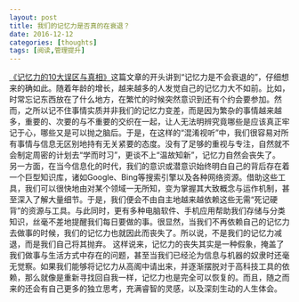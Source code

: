 ```yaml
---
layout: post
title: 我们的记忆力是否真的在衰退？
date: 2016-12-12
categories: [thoughts]
tags: [阅读,管理提升]
---
```


[《记忆力的10大误区与真相》](http://www.xinli001.com/info/5201/)这篇文章的开头讲到“记忆力是不会衰退的”，仔细想来的确如此。随着年龄的增长，越来越多的人发觉自己的记忆力大不如前。比如，时常忘记东西放在了什么地方，在繁忙的时候突然意识到还有个约会要参加。然而，之所以记不住事情实质并非我们的记忆力变差，而是因为繁杂的事情越来越多，重要的、次要的与不重要的交织在一起，让人无法明辨究竟哪些是应该真正牢记于心，哪些又是可以抛之脑后。于是，在这样的“混淆视听”中，我们很容易对所有事情与信息无区别地持有无关紧要的态度。没有了足够的重视与专注，自然就不会制定周密的计划去“学而时习”，更谈不上“温故知新”，记忆力自然会丧失了。 另一方面，在当今信息化的时代，我们的意识或潜意识始终明白自己的背后存在着一个巨型知识库，诸如Google、Bing等搜索引擎以及各种网络资源。借助这些工具，我们可以很快地由对某个领域一无所知，变为掌握其大致概念与运作机制，甚至深入了解大量细节。于是，我们便会不由自主地越来越依赖这些无需“死记硬背”的资源与工具。与此同时，更有多种电脑软件、手机应用帮助我们存储与分类知识，丝毫不差地提醒我们每日要做的事。很显然，当我们不再依赖自己的记忆力去做事的时候，我们的记忆力也就因此而丧失了。所以说，不是我们的记忆力减退，而是我们自己将其抛弃。 这样说来，记忆力的丧失其实是一种假象，掩盖了我们做事与生活方式中存在的问题，甚至当我们已经沦为信息与机器的奴隶时还毫无觉察。如果我们能够将记忆力从高阁中请出来，并逐渐摆脱对于高科技工具的依赖，那么就像是重新寻找回自我一样，记忆力也是完全可以恢复的。而且，随之而来的还会有自己更多的独立思考，充满睿智的灵感，以及深刻生动的人生体会。
